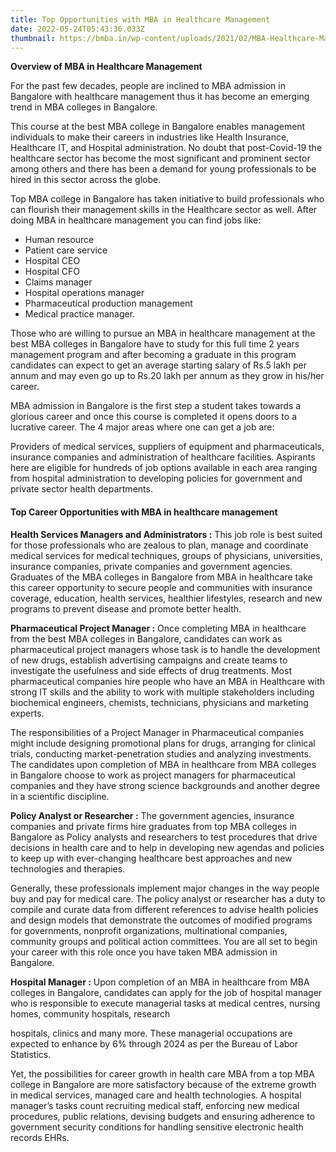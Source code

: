 ```yaml
---
title: Top Opportunities with MBA in Healthcare Management
date: 2022-05-24T05:43:36.033Z
thumbnail: https://bmba.in/wp-content/uploads/2021/02/MBA-Healthcare-Management.png
---
```

**Overview of MBA in Healthcare Management**

For the past few decades, people are inclined to MBA admission in Bangalore with healthcare management thus it has become an emerging trend in MBA colleges in Bangalore. 

This course at the best MBA college in Bangalore enables management individuals to make their careers in industries like Health Insurance, Healthcare IT, and Hospital administration. No doubt that post-Covid-19 the healthcare sector has become the most significant and prominent sector among others and there has been a demand for young professionals to be hired in this sector across the globe.

Top MBA college in Bangalore has taken initiative to build professionals who can flourish their management skills in the Healthcare sector as well. After doing MBA in healthcare management you can find jobs like: 

* Human resource 
* Patient care service 
* Hospital CEO 
* Hospital CFO 
* Claims manager 
* Hospital operations manager 
* Pharmaceutical production management 
* Medical practice manager. 

Those who are willing to pursue an MBA in healthcare management at the best MBA colleges in Bangalore have to study for this full time 2 years management program and after becoming a graduate in this program candidates can expect to get an average starting salary of Rs.5 lakh per annum and may even go up to Rs.20 lakh per annum as they grow in his/her career. 

MBA admission in Bangalore is the first step a student takes towards a glorious career and once this course is completed it opens doors to a lucrative career. The 4 major areas where one can get a job are: 

Providers of medical services, suppliers of equipment and pharmaceuticals, insurance companies and administration of healthcare facilities. Aspirants here are eligible for hundreds of job options available in each area ranging from hospital administration to developing policies for government and private sector health departments.

#### **Top Career Opportunities with MBA in healthcare management**

**Health Services Managers and Administrators :** This job role is best suited for those professionals who are zealous to plan, manage and coordinate medical services for medical techniques, groups of physicians, universities, insurance companies, private companies and government agencies. Graduates of the MBA colleges in Bangalore from MBA in healthcare take this career opportunity to secure people and communities with insurance coverage, education, health services, healthier lifestyles, research and new programs to prevent disease and promote better health. 

**Pharmaceutical Project Manager :** Once completing MBA in healthcare from the best MBA colleges in Bangalore, candidates can work as pharmaceutical project managers whose task is to handle the development of new drugs, establish advertising campaigns and create teams to investigate the usefulness and side effects of drug treatments. Most pharmaceutical companies hire people who have an MBA in Healthcare with strong IT skills and the ability to work with multiple stakeholders including biochemical engineers, chemists, technicians, physicians and marketing experts. 

The responsibilities of a Project Manager in Pharmaceutical companies might include designing promotional plans for drugs, arranging for clinical trials, conducting market-penetration studies and analyzing investments. The candidates upon completion of MBA in healthcare from MBA colleges in Bangalore choose to work as project managers for pharmaceutical companies and they have strong science backgrounds and another degree in a scientific discipline. 

**Policy Analyst or Researcher :** The government agencies, insurance companies and private firms hire graduates from top MBA colleges in Bangalore as Policy analysts and researchers to test procedures that drive decisions in health care and to help in developing new agendas and policies to keep up with ever-changing healthcare best approaches and new technologies and therapies. 

Generally, these professionals implement major changes in the way people buy and pay for medical care. The policy analyst or researcher has a duty to compile and curate data from different references to advise health policies and design models that demonstrate the outcomes of modified programs for governments, nonprofit organizations, multinational companies, community groups and political action committees. You are all set to begin your career with this role once you have taken MBA admission in Bangalore. 

**Hospital Manager :** Upon completion of an MBA in healthcare from MBA colleges in Bangalore, candidates can apply for the job of hospital manager who is responsible to execute managerial tasks at medical centres, nursing homes, community hospitals, research

hospitals, clinics and many more. These managerial occupations are expected to enhance by 6% through 2024 as per the Bureau of Labor Statistics. 

Yet, the possibilities for career growth in health care MBA from a top MBA college in Bangalore are more satisfactory because of the extreme growth in medical services, managed care and health technologies. A hospital manager’s tasks count recruiting medical staff, enforcing new medical procedures, public relations, devising budgets and ensuring adherence to government security conditions for handling sensitive electronic health records EHRs.